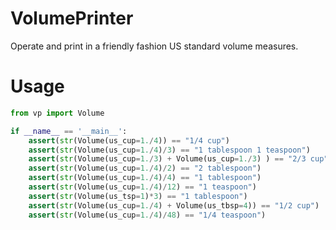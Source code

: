 VolumePrinter
=============

Operate and print in a friendly fashion US standard volume measures.

Usage
=====
```python
from vp import Volume

if __name__ == '__main__':
    assert(str(Volume(us_cup=1./4)) == "1/4 cup")
    assert(str(Volume(us_cup=1./4)/3) == "1 tablespoon 1 teaspoon")
    assert(str(Volume(us_cup=1./3) + Volume(us_cup=1./3) ) == "2/3 cup")
    assert(str(Volume(us_cup=1./4)/2) == "2 tablespoon")
    assert(str(Volume(us_cup=1./4)/4) == "1 tablespoon")
    assert(str(Volume(us_cup=1./4)/12) == "1 teaspoon")
    assert(str(Volume(us_tsp=1)*3) == "1 tablespoon")
    assert(str(Volume(us_cup=1./4) + Volume(us_tbsp=4)) == "1/2 cup")
    assert(str(Volume(us_cup=1./4)/48) == "1/4 teaspoon")
```
